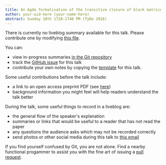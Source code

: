 ```yaml
---
title: An Agda formalisation of the transitive closure of block matrices
author: your-uid-here (your-name-here)
abstract: Sunday 18th 1720-1740 PM (TyDe 2016)
---
```


There is currently no liveblog summary available for this talk. Please contribute one by modifying [this file](https://github.com/ocamllabs/icfp2016-blog/blob/master/TyDe/an-agda-formalisation-of-the-t.md).

You can:
* view in-progress summaries [in the Git repository](https://github.com/ocamllabs/icfp2016-blog/tree/master/TyDe/an-agda-formalisation-of-the-t/)
* track the [GitHub issue](https://github.com/ocamllabs/icfp2016-blog/issues/41) for this talk
* contribute your own notes by copying the [template](an-agda-formalisation-of-the-t/template.md) for this talk.

Some useful contributions before the talk include:
* a link to an open access preprint PDF (see [here](https://github.com/gasche/icfp2016-papers))
* background information you might feel will help readers understand the talk better

During the talk, some useful things to record in a liveblog are:
* the general flow of the speaker's explanation
* summaries or links that would be useful to a reader that has not read the paper
* any questions the audience asks which may not be recorded correctly
* send photos or other social media during this talk to [this email](mailto:icfp16.photos@gmail.com?subject=TyDe:an-agda-formalisation-of-the-t)

If you find yourself confused by Git, you are not alone. Find a nearby functional progammer
to assist you with the fine art of issuing a [pull request](https://help.github.com/articles/about-pull-requests/).

